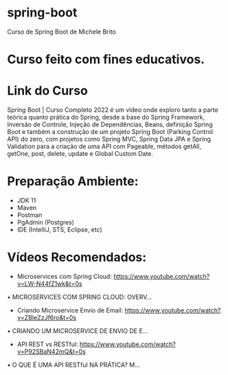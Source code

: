 # spring-boot
Curso de Spring Boot de Michele Brito

# Curso feito com fines educativos. 

# Link do Curso

Spring Boot | Curso Completo 2022 é um vídeo onde exploro tanto a parte teórica quanto prática do Spring, desde a base do Spring Framework, Inversão de Controle, Injeção de Dependências, Beans, definição Spring Boot e também a construção de um projeto Spring Boot (Parking Control API) do zero, com projetos como Spring MVC, Spring Data JPA e Spring Validation para a criação de uma API com Pageable, métodos getAll, getOne, post, delete, update e Global Custom Date.

# Preparação Ambiente:
- JDK 11
- Maven
- Postman
- PgAdmin (Postgres)
- IDE (IntelliJ, STS, Eclipse, etc)

# Vídeos Recomendados:
- Microservices com Spring Cloud:   https://www.youtube.com/watch?v=LW-N44fZ1wk&t=0s 

 • MICROSERVICES COM SPRING CLOUD: OVERV...  
- Criando Microservice Envio de Email:   https://www.youtube.com/watch?v=ZBleZzJf6ro&t=0s

 • CRIANDO UM MICROSERVICE DE ENVIO DE E...  
- API REST vs RESTful:   https://www.youtube.com/watch?v=P92SBaN42mQ&t=0s 

 • O QUE É UMA API RESTful NA PRÁTICA? M...  

